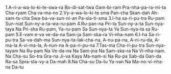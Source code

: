 1.A-ri-a-wa-lo-ki-te-swa-ra Bo-di-sat-twa Gam-bi-ram Pra-nha-pa-ra-mi-ta Cha-ryam Cha-ra-ma-no
2.Vy-a-wa-lo-ki-te sma Pan-cha Skan-dah Ah-sam-ts-cha Swa-ba-va-sun-ni-an Pa-sia-ti-sma
3.I-ha sa-ri-pu-tra Ru-pam Sun-niat Sun-ny-a-ta-wa-ru-pam
4.Ru-pan-na Pri-ta Sun-ny-a-ta Sun-nya-taya Na Pri-sha Ru-pam, Ya-ru-pam Sa Sun-nya-ta Ya Sun-nya-ta sa Ru-pam
5.E-vam e-va ve-da-na Sam-ja Sam-ska-ra Vi-nha-nam
6.I-ha Sa-ri-pu-tra Sa-va-dah-ma Sun-nya-ta-lak-cha-na, A-nu-pa-na, A-ni-ru-da, A-ma-la A-vi-ma-la, A-nun-na A-pa-ri-pu-na
7.Tas-ma Cha-ri-pu-tra Sun-nya-tayam Na Ru-pam Na Ve-da-na Na Sam-jna Na Sam-ska-ra Na Vi-nha-nam. Na Cha-su So-tra Gra-na Ji-va Kaya Ma-nam-si Na Ru-pa Sab-da Gan-da Ra-sa Spra-sta-vy-a Da-mah
8.Na Cha-su Da-tu Ya-van Na Ma-no-vi-nha-na Da-tu
